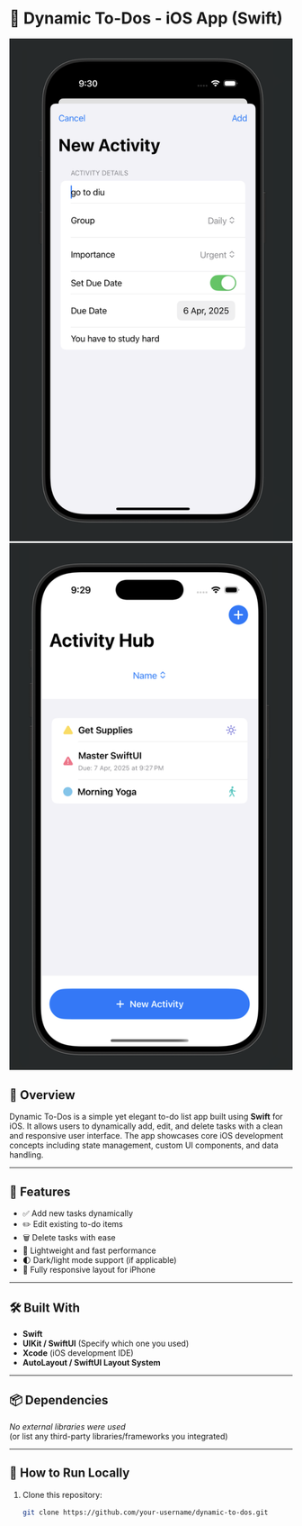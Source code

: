 # 📱 Dynamic To-Dos - iOS App (Swift)

![App Screenshot 1](https://github.com/hasanrafi1122/photos/blob/main/ph-assignment/photo/dynamic-to-dos1.png?raw=true)
![App Screenshot 2](https://github.com/hasanrafi1122/photos/blob/main/ph-assignment/photo/dynamic-to-dos2.png?raw=true)

## 🧠 Overview

Dynamic To-Dos is a simple yet elegant to-do list app built using **Swift** for iOS. It allows users to dynamically add, edit, and delete tasks with a clean and responsive user interface. The app showcases core iOS development concepts including state management, custom UI components, and data handling.

---

## 🚀 Features

- ✅ Add new tasks dynamically  
- ✏️ Edit existing to-do items  
- 🗑️ Delete tasks with ease  
- 🎯 Lightweight and fast performance  
- 🌓 Dark/light mode support (if applicable)  
- 📱 Fully responsive layout for iPhone  

---

## 🛠️ Built With

- **Swift**
- **UIKit / SwiftUI** (Specify which one you used)
- **Xcode** (iOS development IDE)
- **AutoLayout / SwiftUI Layout System**

---

## 📦 Dependencies

_No external libraries were used_  
(or list any third-party libraries/frameworks you integrated)

---

## 🧪 How to Run Locally

1. Clone this repository:
   ```bash
   git clone https://github.com/your-username/dynamic-to-dos.git
